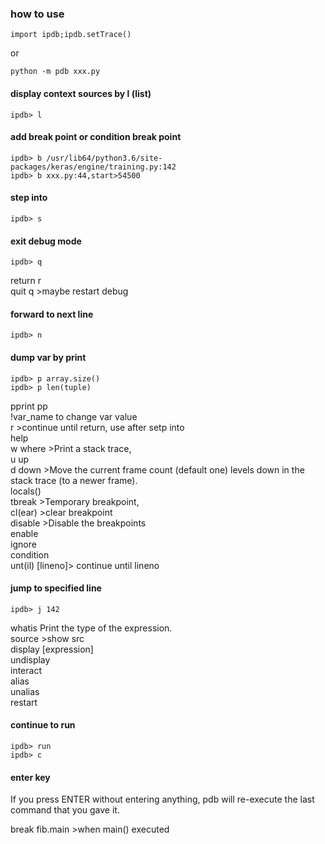 ### how to use
```pyton
import ipdb;ipdb.setTrace()
```
or
```shell
python -m pdb xxx.py
```
#### display context sources by l (list)
```shell
ipdb> l
```
#### add break point or condition break point
```shell
ipdb> b /usr/lib64/python3.6/site-packages/keras/engine/training.py:142
ipdb> b xxx.py:44,start>54500
```
#### step into
```shell
ipdb> s
```
#### exit debug mode
```shell
ipdb> q
```
return r  
quit q  >maybe restart debug  
#### forward to next line
```shell
ipdb> n
```
#### dump var by print
```shell
ipdb> p array.size()
ipdb> p len(tuple)
```
pprint pp  
!var_name to change var value  
r >continue until return, use after setp into  
help  
w where >Print a stack trace,   
u up  
d down >Move the current frame count (default one) levels down in the stack trace (to a newer frame).  
locals()  
tbreak >Temporary breakpoint,  
cl(ear) >clear breakpoint  
disable >Disable the breakpoints  
enable  
ignore  
condition  
unt(il) [lineno]> continue until lineno  
#### jump to specified line
```shell
ipdb> j 142
```
whatis Print the type of the expression.  
source >show src  
display [expression]  
undisplay  
interact  
alias  
unalias  
restart  
#### continue to run
```shell
ipdb> run
ipdb> c
```
#### enter key
If you press ENTER without entering anything, pdb will re-execute the last command that you gave it.  

break fib.main >when main() executed  
